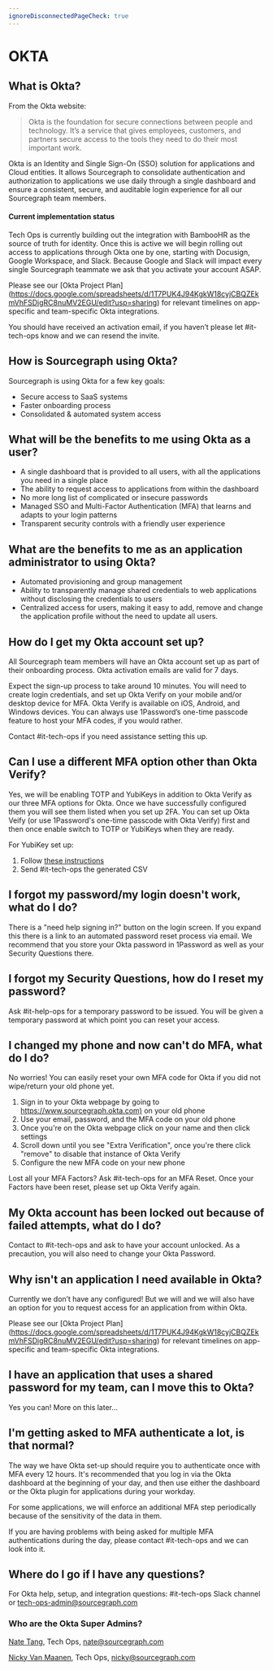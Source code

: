```yaml
---
ignoreDisconnectedPageCheck: true
---
```


# OKTA

## What is Okta?

From the Okta website:

> Okta is the foundation for secure connections between people and technology. It’s a service that gives employees, customers, and partners secure access to the tools they need to do their most important work.

Okta is an Identity and Single Sign-On (SSO) solution for applications and Cloud entities. It allows Sourcegraph to consolidate authentication and authorization to applications we use daily through a single dashboard and ensure a consistent, secure, and auditable login experience for all our Sourcegraph team members.

#### Current implementation status

Tech Ops is currently building out the integration with BambooHR as the source of truth for identity. Once this is active we will begin rolling out access to applications through Okta one by one, starting with Docusign, Google Workspace, and Slack. Because Google and Slack will impact every single Sourcegraph teammate we ask that you activate your account ASAP.

Please see our [Okta Project Plan] (https://docs.google.com/spreadsheets/d/1T7PUK4J94KgkW18cyjCBQZEkmVhFSDigRC8nuMV2EGU/edit?usp=sharing) for relevant timelines on app-specific and team-specific Okta integrations.

You should have received an activation email, if you haven’t please let #it-tech-ops know and we can resend the invite.

## How is Sourcegraph using Okta?

Sourcegraph is using Okta for a few key goals:

- Secure access to SaaS systems
- Faster onboarding process
- Consolidated & automated system access

## What will be the benefits to me using Okta as a user?

- A single dashboard that is provided to all users, with all the applications you need in a single place
- The ability to request access to applications from within the dashboard
- No more long list of complicated or insecure passwords
- Managed SSO and Multi-Factor Authentication (MFA) that learns and adapts to your login patterns
- Transparent security controls with a friendly user experience

## What are the benefits to me as an application administrator to using Okta?

- Automated provisioning and group management
- Ability to transparently manage shared credentials to web applications without disclosing the credentials to users
- Centralized access for users, making it easy to add, remove and change the application profile without the need to update all users.

## How do I get my Okta account set up?

All Sourcegraph team members will have an Okta account set up as part of their onboarding process. Okta activation emails are valid for 7 days.

Expect the sign-up process to take around 10 minutes. You will need to create login credentials, and set up Okta Verify on your mobile and/or desktop device for MFA. Okta Verify is available on iOS, Android, and Windows devices. You can always use 1Password’s one-time passcode feature to host your MFA codes, if you would rather.

Contact #it-tech-ops if you need assistance setting this up.

## Can I use a different MFA option other than Okta Verify?

Yes, we will be enabling TOTP and YubiKeys in addition to Okta Verify as our three MFA options for Okta. Once we have successfully configured them you will see them listed when you set up 2FA. You can set up Okta Veify (or use 1Password's one-time passcode with Okta Verify) first and then once enable switch to TOTP or YubiKeys when they are ready.

For YubiKey set up:

1. Follow [these instructions](https://support.yubico.com/hc/en-us/articles/360016614960-Programming-YubiKeys-for-Okta-Adaptive-Multi-Factor-Authentication)
2. Send #it-tech-ops the generated CSV

## I forgot my password/my login doesn't work, what do I do?

There is a "need help signing in?" button on the login screen. If you expand this there is a link to an automated password reset process via email.
We recommend that you store your Okta password in 1Password as well as your Security Questions there.

## I forgot my Security Questions, how do I reset my password?

Ask #it-help-ops for a temporary password to be issued. You will be given a temporary password at which point you can reset your access.

## I changed my phone and now can't do MFA, what do I do?

No worries! You can easily reset your own MFA code for Okta if you did not wipe/return your old phone yet.

1. Sign in to your Okta webpage by going to <https://www.sourcegraph.okta.com)> on your old phone
2. Use your email, password, and the MFA code on your old phone
3. Once you're on the Okta webpage click on your name and then click settings
4. Scroll down until you see "Extra Verification", once you're there click "remove" to disable that instance of Okta Verify
5. Configure the new MFA code on your new phone

Lost all your MFA Factors? Ask #it-tech-ops for an MFA Reset. Once your Factors have been reset, please set up Okta Verify again.

## My Okta account has been locked out because of failed attempts, what do I do?

Contact to #it-tech-ops and ask to have your account unlocked. As a precaution, you will also need to change your Okta Password.

## Why isn't an application I need available in Okta?

Currently we don’t have any configured! But we will and we will also have an option for you to request access for an application from within Okta.

Please see our [Okta Project Plan] (https://docs.google.com/spreadsheets/d/1T7PUK4J94KgkW18cyjCBQZEkmVhFSDigRC8nuMV2EGU/edit?usp=sharing) for relevant timelines on app-specific and team-specific Okta integrations.

## I have an application that uses a shared password for my team, can I move this to Okta?

Yes you can! More on this later...

## I'm getting asked to MFA authenticate a lot, is that normal?

The way we have Okta set-up should require you to authenticate once with MFA every 12 hours. It's recommended that you log in via the Okta dashboard at the beginning of your day, and then use either the dashboard or the Okta plugin for applications during your workday.

For some applications, we will enforce an additional MFA step periodically because of the sensitivity of the data in them.

If you are having problems with being asked for multiple MFA authentications during the day, please contact #it-tech-ops and we can look into it.

## Where do I go if I have any questions?

For Okta help, setup, and integration questions: #it-tech-ops Slack channel or <tech-ops-admin@sourcegraph.com>

### Who are the Okta Super Admins?

[Nate Tang](https://about.sourcegraph.com/handbook/company/team#nate-tang-he-him), Tech Ops, nate@sourcegraph.com

[Nicky Van Maanen](https://about.sourcegraph.com/handbook/company/team#nicky-van-maanen-she-her), Tech Ops, nicky@sourcegraph.com
